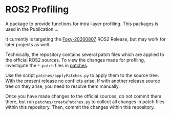 # ROS2 Profiling

A package to provide functions for intra-layer profiling.  This packages is used in the Publication ...

It currently is targeting the [Foxy-20200807](https://github.com/ros2/ros2/blob/release-foxy-20200807/ros2.repos) ROS2 Release, but may work for later projects as well.

Technically, the repository contains several patch files which are applied to the official ROS2 sources. To view the changes made for profiling, investigate the `*.patch` files in [patches](patches).


Use the script `patches/applyPatches.py` to apply them to the source tree. With the present release no conflicts arise. If with another release source tree on they arise, you need to resolve them manually.


Once you have made changes to the official sources, do not commit them there, but run `patches/createPatches.py` to collect all changes in patch files within this repository. Then, commit the changes within this repository. 
